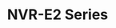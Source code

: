 ---
title: "NVR-E2 Series"
description: "4/10CH 1-SATA Ultra 265/H.265/H.264 NVR"
image: "/images/categories/products/accessories/BAT-LA5800/BAT-LA58002.png"
images:
  - url: "/images/categories/products/accessories/BAT-LA5800/BAT-LA58002.png"
    caption: "Front view"
features:
  - Support Ultra 265/H.265/H.264 video formats
  - 4/10-channel input
  - Third-party IP cameras supported with ONVIF conformance:- Profile S, Profile G, Profile T
  - Support 1-ch HDMI, 1-ch VGA
  - HDMI and VGA simultaneous output
  - Up to 8MP resolution recording
  - 1 SATA HDD, up to 6TB
  - Support cloud upgrade
specifications: 
  IP Video Input: 4-ch, 10-ch
  Incoming Bandwidth: 64Mbps
  Outgoing Bandwidth: 32Mbps
  Remote Users: "128"
  Protocols: P2P, UPnP, DHCP
  HDMI:
        3840X2160/30HZ, 1920x1080p/60Hz, 1920x1080p/50Hz, 1600x1200/60Hz, 1280x1024/60Hz, 1440x900/60Hz, 1280x720/60Hz, 1024x768/60Hz
  VGA:
        1920x1080p/60Hz, 1920x1080p/50Hz, 1600x1200/60Hz, 1280x1024/60Hz, 1440x900/60Hz, 1280x720/60Hz, 1024x768/60Hz
  Recording Resolution: 8MP/5MP/4MP/3MP/1080P/960P/720P/960H/D1/2CIF/CIF/QCIF
  Audio Output: 1-ch, 3.5mm
  Synchronous Playback: 4-ch, 10-ch
  Corridor Mode Screen: 3/4, 3/4/5/7/9/10
  Decoding format: Ultra 265/H.265/H.264
  Liveview/Playback: 8MP/5MP/4MP/3MP/1080P/960P/720P/960H/D1/2CIF/CIF/QCIF
  Capability: 1 x 8MP@30, 1 x 5MP@30, 2 x 4MP@30, 4 x 3MP@25, 4 x 1080p@30, 8 x 720p@30, 10 x D1@30
  SATA: 1 SATA interface
  Capacity: up to 6TB for each disk
  Network Interface: 1 RJ45 10M/100M self-adaptive Ethernet Interface
  USB Interface: Rear panel:- 2 x USB2.0
  Power Supply: 12V DC
  Power Consumption: ≤3 W (without HDD)
  Working Environment: -10°C ~ + 55°C (+14°F ~ +131°F), Humidity ≤ 90% RH (non-condensing)
  Dimensions: 260mm × 243mm × 46mm (10.2" × 9.6" × 1.8")
  Weight: ≤1kg (2.2lb) (without HDD)
---